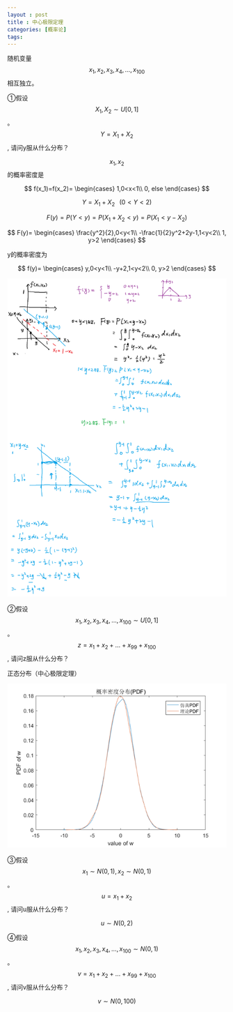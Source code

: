 ```yaml
---
layout : post
title : 中心极限定理
categories: [概率论]
tags: 
---
```


<script src="https://polyfill.io/v3/polyfill.min.js?features=es6"></script>
<script id="MathJax-script" async src="https://cdn.jsdelivr.net/npm/mathjax@3/es5/tex-mml-chtml.js"></script>
随机变量$$x_1,x_2, x_3,x_4,…, x_{100}$$相互独立。

①假设$$X_1,X_2 \sim  U[0,1]$$ 。$$Y= X_1+X_2$$, 请问y服从什么分布？

$$x_1,x_2$$的概率密度是


$$
f(x_1)=f(x_2)=
\begin{cases}
1,0<x<1\\
0, else
\end{cases}
$$

$$Y=X_1+X_2\;\;\;(0<Y<2)$$

$$F(y)=P(Y<y)=P(X_1+X_2<y)=P(X_1<y-X_2)$$

$$
F(y)=
\begin{cases}
\frac{y^2}{2},0<y<1\\
-\frac{1}{2}y^2+2y-1,1<y<2\\
1, y>2
\end{cases}
$$

y的概率密度为

$$
f(y)=
\begin{cases}
y,0<y<1\\
-y+2,1<y<2\\
0, y>2
\end{cases}
$$



![image-20220101172430072](/assets/img/junyun.png)

②假设$$x_1,x_2,x_3,x_4,…, x_{100} \sim U[0,1]$$ 。$$z= x_1+x_2+…+x_{99}+x_{100}$$, 请问z服从什么分布？

正态分布（中心极限定理）

![image-20220101194304473](/assets/img/image-20220101194304473.png)

③假设$$x_1\sim N(0,1), x_2 \sim N(0,1)$$ 。$$u= x_1+x_2$$, 请问u服从什么分布？

$$u\sim N(0,2)$$

④假设$$x_1,x_2, x_3,x_4,…, x_{100} \sim N(0,1)$$。$$v= x_1+x_2+…+x_{99}+x_{100}$$, 请问v服从什么分布？

$$v\sim N(0,100)$$